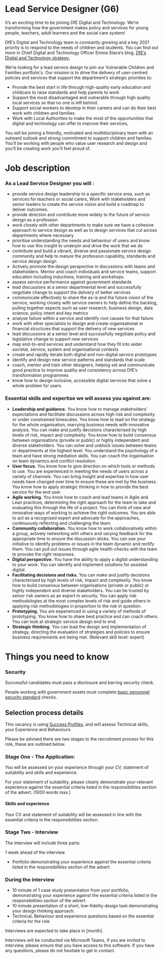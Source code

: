 # Lead Service Designer (G6)

It’s an exciting time to be joining DfE Digital and Technology. We’re transforming how the government makes policy and services for young people, teachers, adult learners and the social care system!

DfE’s Digital and Technology team is constantly growing and a key 2021 priority is to respond to the needs of children and students. You can find out more in Chief Digital and Technology Officer Emma Stace’s blog, [DfE’s Digital and Technology strategy.](https://dfedigital.blog.gov.uk/2021/04/21/strategy/)

We’re looking for a lead service design to join our Vulnerable Children and Families portfolio's. Our mission is to drive the delivery of user-centred policies and services that support the department’s strategic priorities to:
-   Provide the best start in life through high-quality early education and childcare to raise standards and help parents to work 
-   Support the most disadvantaged and vulnerable through high quality local services so that no one is left behind.
-   Support social workers to develop in their careers and can do their best work with children and families.  
-  Work with Local Authorities to make the most of the opportunities that digital and technology can offer to improve their services,
    
You will be joining a friendly, motivated and multidisciplinary team with an outward outlook and strong commitment to support children and families. You’ll be working with people who value user research and design and you’ll be creating work you’ll feel proud of.

# Job description

### As a Lead Service Designer you will :
-   provide service design leadership to a specific service area, such as services for teachers or social carers, Work with stakeholders and senior leaders to create the service vision and build a roadmap to deliver outcomes.
-   provide direction and contribute more widely to the future of service design as a profession
-   work closely with other departments to make sure we have a cohesive approach to service design as well as to design services that cut across departments where necessary
-   prioritise understanding the needs and behaviour of users and know how to use this insight to underpin and drive the work that we do 
-   contribute and build a vibrant, diverse and passionate service design community and help to mature the profession capability, standards and service design design 
-   Actively promote the design perspective in discussions with teams and stakeholders. Mentor and coach individuals and service teams, support education including inductions, training and workshops. 
-   assess service performance against government standards
-   lead discussions at a senior departmental level and successfully negotiate change to support the delivery of better services 
-   communicate effectively to share the as-is and the future vision of the service, working closely with service owners to help define the backlog, pulling together aspects such as user research, business design, data science, policy intent and key metrics 
-   analyse failure within a service and identify root causes for that failure 
-   work with other specialists to design and create organisational or financial structures that support the delivery of new services   
-   lead discussions at a senior level and successfully negotiate policy and legislative change to support new services   
-   map end-to-end services and understand how they fit into wider societal, service, system and organisational contexts
-   create and rapidly iterate both digital and non-digital service prototypes 
-   identify and design new service patterns and standards that scale 
-   coach, mentor and train other designers, helping set and communicate good practice to improve quality and consistency across DfE’s transformation programmes
-   know how to design inclusive, accessible digital services that solve a whole problem for users
    

### Essential skills and expertise we will assess you against are:
-   **Leadership and guidance.** You know how to manage stakeholders’ expectations and facilitate discussions across high risk and complexity or under constrained timescales. You know how to lead on the strategy for the whole organisation, marrying business needs with innovative analysis. You can make and justify decisions characterised by high levels of risk, impact and complexity. You know how to build consensus between organisations (private or public) or highly independent and diverse stakeholders. You can solve and unblock issues between teams or departments at the highest level. You understand the psychology of a team and have strong mediation skills. You can coach the organisation on team dynamics and conflict resolution. 
-   **User focus.** You know how to give direction on which tools or methods to use. You are experienced in meeting the needs of users across a variety of channels. You can bring insight and expertise in how user needs have changed over time to ensure these are met by the business. You know how to apply strategic thinking in how to provide the best service for the end user. 
-   **Agile working.** You know how to coach and lead teams in Agile and Lean practices, determining the right approach for the team to take and evaluating this through the life of a project. You can think of new and innovative ways of working to achieve the right outcomes. You are able to act as a recognised expert and advocate for the approaches, continuously reflecting and challenging the team. 
-   **Community collaboration.** You know how to work collaboratively within a group, actively networking with others and varying feedback for the appropriate time to ensure the discussion sticks. You can use your initiative to identify problems or issues in the team dynamic and rectify them. You can pull out issues through agile health-checks with the team to provoke the right responses. 
-   **Digital perspective.** You have the ability to apply a digital understanding to your work. You can identify and implement solutions for assisted digital. 
-   **Facilitating decisions and risks.** You can make and justify decisions characterised by high levels of risk, impact and complexity. You know how to build consensus between organisations (private or public) or highly independent and diverse stakeholders. You can be trusted by senior risk owners as an expert in security. You can apply risk methodologies at the most complex levels of risk and guide others in applying risk methodologies in proportion to the risk in question. 
-   **Prototyping.** You are experienced in using a variety of methods of prototyping. You know how to share best practice and can coach others. You can look at strategic service design end to end. 
-   **Strategic thinking.** You can lead the design and implementation of strategy, directing the evaluation of strategies and policies to ensure business requirements are being met. (Relevant skill level: expert)
    

# Things you need to know

### Security
Successful candidates must pass a disclosure and barring security check.

People working with government assets must complete [basic personnel security standard](https://www.gov.uk/government/publications/government-baseline-personnel-security-standard) checks.

## Selection process details

This vacancy is using [Success Profiles](https://www.gov.uk/government/publications/success-profiles), and will assess Technical skills, your Experience and Behaviours.

Please be advised there are two stages to the recruitment process for this role, these are outlined below.

  

### Stage One - The Application:
You will be assessed on your experience through your CV, statement of suitability and skills and experience.

For your statement of suitability, please clearly demonstrate your relevant experience against the essential criteria listed in the responsibilities section of the advert. (1000 words max.)

#### Skills and experience

Your CV and statement of suitability will be assessed in line with the essential criteria in the responsibilities section.
  
### Stage Two - Interview
The interview will include three parts:

1 week ahead of the interview

-   Portfolio demonstrating your experience against the essential criteria listed in the responsibilities section of the advert.
    

### During the interview

-   10 minute of 1 case study presentation from your portfolio, demonstrating your experience against the essential criteria listed in the responsibilities section of the advert.   
-   10 minute presentation of a short, low-fidelity design task demonstrating your design thinking approach.   
-   Technical, Behaviour and experience questions based on the essential criteria for the role
    

Interviews are expected to take place in [month].

Interviews will be conducted via Microsoft Teams, if you are invited to interview, please ensure that you have access to this software. If you have any questions, please do not hesitate to get in contact.